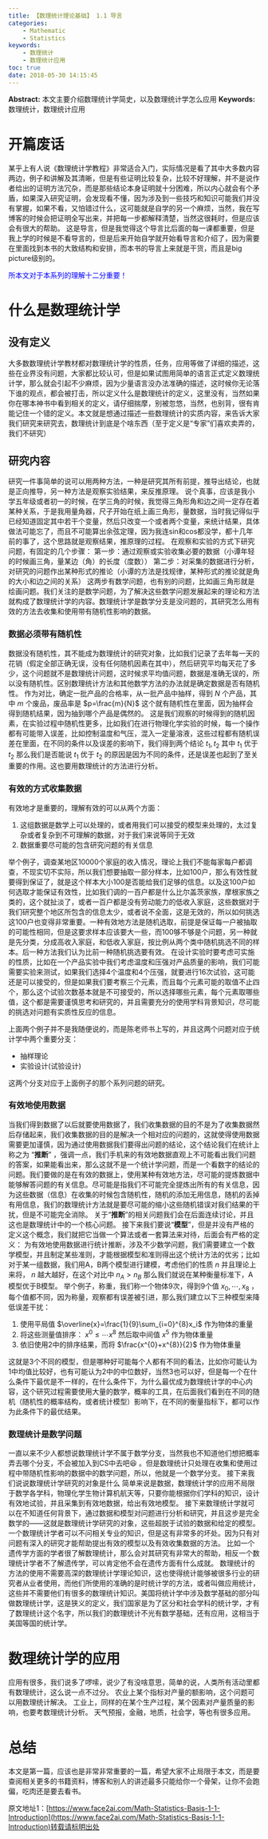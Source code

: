 ```yaml
---
title: 【数理统计理论基础】 1.1 导言
categories:
    - Mathematic
    - Statistics
keywords:
    - 数理统计
    - 数理统计应用
toc: true
date: 2018-05-30 14:15:45
---
```


**Abstract:** 本文主要介绍数理统计学简史，以及数理统计学怎么应用
**Keywords:** 数理统计，数理统计应用

<!--more-->
# 开篇废话
某乎上有人说《数理统计学教程》非常适合入门，实际情况是看了其中大多数内容两边，例子和讲解及其清晰，但是有些证明比较复杂，比较不好理解，并不是说作者给出的证明方法冗杂，而是那些结论本身证明就十分困难，所以内心就会有个矛盾，如果深入研究证明，会发现看不懂，因为涉及到一些技巧和知识可能我们并没有掌握，如果不看，又怕错过什么，这可能就是自学的另一个麻烦，当然，我在写博客的时候会把证明全写出来，并把每一步都解释清楚，当然这很耗时，但是应该会有很大的帮助。
这是导言，但是我觉得这个导言比后面的每一课都重要，但是我上学的时候是不看导言的，但是后来开始自学就开始看导言和介绍了，因为需要在里面找到本书的大致结构和安排，而本书的导言上来就是干货，而且是big picture级别的。

<font color="0000ff">所本文对于本系列的理解十二分重要！</font>
# 什么是数理统计学
## 没有定义
大多数数理统计学教材都对数理统计学的性质，任务，应用等做了详细的描述，这些在业界没有问题，大家都比较认可，但是如果试图用简单的语言正式定义数理统计学，那么就会引起不少麻烦，因为少量语言没办法准确的描述，这时候你无论落下谁的观点，都会被打击，所以定义什么是数理统计的定义，这里没有，当然如果你在哪本神书中看到相关的定义，请仔细揣摩，别被忽悠，当然，也别背，很有肯能记住一个错的定义。本文就是想通过描述一些数理统计的实质内容，来告诉大家我们研究来研究去，数理统计到底是个啥东西（至于定义是“专家”们喜欢卖弄的，我们不研究）
## 研究内容
研究一件事简单的说可以用两种方法，一种是研究其所有前提，推导出结论，也就是正向推导，另一种方法是观察实验结果，来反推原理。
说个真事，应该是我小学五年级或者初一的时候，在学三角的时候，我觉得三角形角和边之间一定存在着某种关系，于是我用量角器，尺子开始在纸上画三角形，量数据，当时我记得似乎已经知道固定其中若干个变量，然后只改变一个或者两个变量，来统计结果，具体做法可能忘了，而且不可能算出余弦定理，因为我连sin和cos都没学，都十几年前的事了，这个思路就是观察结果，推原理的过程。
在观察和实验的方式下研究问题，有固定的几个步骤：
第一步：通过观察或实验收集必要的数据（小谭年轻的时候画三角，量某边（角）的长度（度数））
第二步：对采集的数据进行分析，对研究的问题作出某种形式的推论（小谭的方法是找规律，某种形式的推论就是角的大小和边之间的关系）
这两步有数学问题，也有别的问题，比如画三角形就是绘画问题。我们关注的是数学问题，为了解决这些数学问题发展起来的理论和方法就构成了数理统计学的内容。数理统计学是数学分支是没问题的，其研究怎么用有效的方法去收集和使用带有随机性影响的数据。
### 数据必须带有随机性
数据没有随机性，其不能成为数理统计的研究对象，比如我们记录了去年每一天的花销（假定全部正确无误，没有任何随机因素在其中），然后研究平均每天花了多少，这个问题就不是数理统计问题，这时候求平均值问题，数据是准确无误的，所以没有随机性。区别数理统计方法和其他数学方法的办法就是确定数据是否有随机性。
作为对比，确定一批产品的合格率，从一批产品中抽样，得到 $N$ 个产品，其中 $m$ 个废品，废品率是 $p=\frac{m}{N}$ 这个就有随机性在里面，因为抽样会得到随机结果，因为抽到哪个产品是偶然的。
这是我们观察的时候得到的随机因素，在实验过程中随机性更多，比如我们在进行物理化学实验的时候，每一个操作都有可能带入误差，比如控制温度和气压，混入一定量溶液，这些过程都有随机误差在里面，在不同的条件以及误差的影响下，我们得到两个结论 $t_1,t_2$ 其中 $t_1$ 优于 $t_2$ 那么我们是否能说 $t_1$ 优于 $t_2$ 的原因是因为不同的条件，还是误差也起到了至关重要的作用。这也要用数理统计的方法进行分析。
### 有效的方式收集数据
有效地才是重要的，理解有效的可以从两个方面：
1. 这组数据是数学上可以处理的，或者用我们可以接受的模型来处理的，太过复杂或者复杂到不可理解的数据，对于我们来说等同于无效
2. 数据重要尽可能的包含研究问题的有关信息

举个例子，调查某地区10000个家庭的收入情况，理论上我们不能每家每户都调查，不现实切不实际，所以我们想要抽取一部分样本，比如100户，那么有效性就要得到保证了，就是这个样本大小100是否能给我们足够的信息。以及这100户如何选取才能保证有效性，比如我们调的一百户都是什么比尔盖茨家族，摩根家族之类的，这个就扯淡了，或者一百户都是没有劳动能力的低收入家庭，这些数据对于我们研究整个地区所包含的信息太少，或者说不全面，这是无效的，所以如何挑选这100户也变得非常重要。一种有效地方法是随机选取，前提是保证每一户被抽取的可能性相同，但是这要求样本应该要大一些，而100够不够是个问题，另一种就是先分类，分成高收入家庭，和低收入家庭，按比例从两个类中随机挑选不同的样本。后一种方法我们认为比前一种随机挑选要有效。
在设计实验时要考虑可实施的性质，比如在一个产品实验中我们考虑温度和压强对产品质量的影响，我们可能需要实验来测试，如果我们选择4个温度和4个压强，就要进行16次试验，这可能还是可以接受的，但是如果我们要考察三个元素，而且每个元素可能的取值不止四个，那么这个试验次数基本就是不可接受的，所以选择哪些元素，每个元素取哪些值，这个都是需要谨慎思考和研究的，并且需要充分的使用学科背景知识，尽可能的挑选对问题有实质性反应的信息。

上面两个例子并不是我随便说的，而是陈老师书上写的，并且这两个问题对应于统计学中两个重要分支：
- 抽样理论
- 实验设计(试验设计)

这两个分支对应于上面例子的那个系列问题的研究。
### 有效地使用数据
当我们得到数据了以后就要使用数据了，我们收集数据的目的不是为了收集数据然后存储起来，我们收集数据的目的是解决一个相对应的问题的，这就使得使用数据需要更加谨慎，因为通过使用数据我们要得出问题的结论，这个结论我们在统计上称之为 “**推断**” ，强调一点，我们手机来的有效地数据直观上不可能看出我们问题的答案，如果能看出来，那么这就不是一个统计学问题，而是一个看数字的结论的问题。我们要做的是在有效的数据上，使用某种有效地方法，尽可能的提炼数据中能够解答问题的有关信息。尽可能是指我们不可能完全提炼出所有的有关信息，因为这些数据（信息）在收集的时候包含随机性，随机的添加无用信息，随机的丢掉有用信息，我们的数理统计方法就是要尽可能的缩小这些随机错误对我们结果的干扰，但是不可能完全消除。
关于“**推断**”的相关问题我们会在后面连续讨论，并且这也是数理统计中的一个核心问题。
接下来我们要说“**模型**”，但是并没有严格的定义这个概念，我们就把它当做一个算法或者一套算法来对待，后面会有严格的定义：
为有效地使用数据进行统计推断，涉及不少数学问题，我们需要建立一个数学模型，并且制定某些准则，才能根据模型和准则得出这个统计方法的优劣；比如对于某一组数据，我们用A，B两个模型进行建模，考虑他们的性质 $n$ 并且理论上来将， $n$ 越大越好，在这个对比中 $n_A > n_B$ 那么我们就说在某种衡量标准下，A模型优于B模型。
举个例子，称重，我们称一个物体9次，得到9个值 $x_0,\cdots,x_8$ ，每个值都不同，因为称量，观察都有误差被引进，那么我们建立以下三种模型来降低误差干扰：
1. 使用平局值 $\overline{x}=\frac{1}{9}\sum_{i=0}^{8}x_i$ 作为物体的重量
2. 将这些测量值排序： $x^{0}\leq \cdots x^{8}$ 然后取中间值 $x^{5}$ 作为物体重量
3. 依旧使用2中的排序结果，而将 $\frac{x^{0}+x^{8}}{2}$ 作为物体重量

这就是3个不同的模型，但是哪种好可能每个人都有不同的看法，比如你可能认为1中均值比较好，也有可能认为2中的中位数好，当然3也可以好，但是每一个在什么条件下最优是不一样的，在什么条件下，为什么最优成为数理统计学的中心内容，这个研究过程需要使用大量的数学，概率的工具，在后面我们看到在不同的随机（随机性的概率结构，或者统计模型）影响下，在不同的衡量指标下，都可以作为此条件下的最优结果。

### 数理统计是数学问题
一直以来不少人都想说数理统计学不属于数学分支，当然我也不知道他们想把概率弄去哪个分支，不会被加入到CS中去吧😆 。但是数理统计只处理在收集和使用过程中带随机性影响的数据中的数学问题，所以，他就是一个数学分支。
接下来我们说说数理统计学研究的对象是什么
简单来说是数据，数理统计学的应用不局限于数学各学科，物理化学生物计算机航天等，只要你能根据你们学科的知识，设计有效地试验，并且采集到有效地数据，给出有效地模型。
接下来数理统计学就可以在不知道任何背景下，通过数据和模型对问题进行分析和研究，并且这步是完全数学的——这就是数理统计学研究的对象，这些超脱于试验的数据和给定的模型。
一个数理统计学者可以不问相关专业的知识，但是这有非常多的坏处。因为只有对问题有深入的研究才能帮助提出有效的模型以及有效收集数据的方法。
比如一个遗传学方面的学者很了解数理统计，那么会对其研究有非常大的帮助，相反一个数理统计学者不了解遗传学，可以肯定他不会在遗传方面有什么成就。
数理统计的方法的使用不需要高深的数理统计学理论知识，这也使得统计能够被很多行业的研究者从业者使用，而他们所使用的准确的是时统计学的方法，或者叫做应用统计，这些并不需要他们有很多的数理统计知识。美国将统计学中涉及数学基础的部分叫做数理统计学，这是狭义的定义，我们国家是为了区分和社会学科的统计学，才有了数理统计这个名字，所以我们的数理统计不光有数学基础，还有应用，这相当于美国等国的统计学。

# 数理统计学的应用
应用有很多，我们说多了啰嗦，说少了有没啥意思，简单的说，人类所有活动里都有数理统计，这么说一点不过分。
农业上某个指标对产量的额影响，这个问题可以用数理统计解决。
工业上，同样的在某个生产过程，某个因素对产量质量的影响，也要考数理统计分析。
天气预报，金融，地质，社会学，等也有很多应用。

# 总结
本文是第一篇，应该也是非常非常重要的一篇，希望大家不止局限于本文，而是要查阅相关更多的书籍资料，博客和别人的讲述最多只能给你一个骨架，让你不会跑偏，吃肉还是要去看书。





原文地址1：[https://www.face2ai.com/Math-Statistics-Basis-1-1-Introduction](https://www.face2ai.com/Math-Statistics-Basis-1-1-Introduction)转载请标明出处
